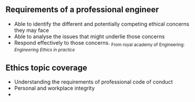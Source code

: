 ## Requirements of a professional engineer
- Able to identify the different and potentially competing ethical concerns they may face
- Able to analyse the issues that might underlie those concerns 
- Respond effectively to those concerns.
<sub>From royal academy of Engineering: *Engineering Ethics in practice*</sub>

## Ethics topic coverage
- Understanding the requirements of professional code of conduct
- Personal and workplace integrity
- 